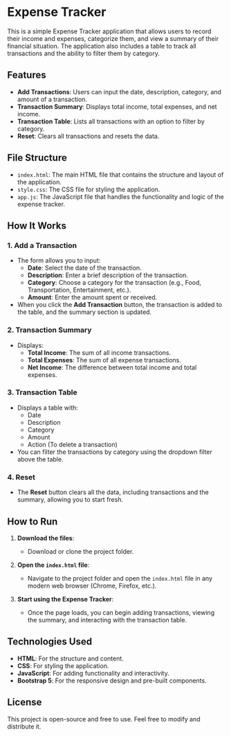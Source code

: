 # Expense Tracker

This is a simple Expense Tracker application that allows users to record their income and expenses, categorize them, and view a summary of their financial situation. The application also includes a table to track all transactions and the ability to filter them by category.

## Features

- **Add Transactions**: Users can input the date, description, category, and amount of a transaction.
- **Transaction Summary**: Displays total income, total expenses, and net income.
- **Transaction Table**: Lists all transactions with an option to filter by category.
- **Reset**: Clears all transactions and resets the data.
  
## File Structure

- `index.html`: The main HTML file that contains the structure and layout of the application.
- `style.css`: The CSS file for styling the application.
- `app.js`: The JavaScript file that handles the functionality and logic of the expense tracker.

## How It Works

### 1. **Add a Transaction**
   - The form allows you to input:
     - **Date**: Select the date of the transaction.
     - **Description**: Enter a brief description of the transaction.
     - **Category**: Choose a category for the transaction (e.g., Food, Transportation, Entertainment, etc.).
     - **Amount**: Enter the amount spent or received.
   - When you click the **Add Transaction** button, the transaction is added to the table, and the summary section is updated.

### 2. **Transaction Summary**
   - Displays:
     - **Total Income**: The sum of all income transactions.
     - **Total Expenses**: The sum of all expense transactions.
     - **Net Income**: The difference between total income and total expenses.

### 3. **Transaction Table**
   - Displays a table with:
     - Date
     - Description
     - Category
     - Amount
     - Action (To delete a transaction)
   - You can filter the transactions by category using the dropdown filter above the table.

### 4. **Reset**
   - The **Reset** button clears all the data, including transactions and the summary, allowing you to start fresh.

## How to Run

1. **Download the files**:
   - Download or clone the project folder.

2. **Open the `index.html` file**:
   - Navigate to the project folder and open the `index.html` file in any modern web browser (Chrome, Firefox, etc.).

3. **Start using the Expense Tracker**:
   - Once the page loads, you can begin adding transactions, viewing the summary, and interacting with the transaction table.

## Technologies Used

- **HTML**: For the structure and content.
- **CSS**: For styling the application.
- **JavaScript**: For adding functionality and interactivity.
- **Bootstrap 5**: For the responsive design and pre-built components.

## License

This project is open-source and free to use. Feel free to modify and distribute it.
